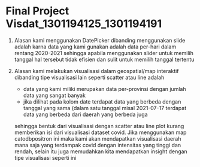 # Final Project Visdat_1301194125_1301194191

1.   Alasan kami menggunakan DatePicker dibanding menggunakan slide adalah karna data yang kami gunakan adalah data per-hari dalam rentang 2020-2021 sehingga apabila menggunakan slider untuk memilih tanggal hal tersebut tidak efisien dan sulit untuk memilih tanggal tertentu
2.   Alasan kami melakukan visualisasi dalam geospatial/map interaktif dibanding tipe visualisasi lain seperti scatter atau line adalah 

      *   data yang kami miliki merupakan data per-provinsi dengan jumlah data yang sangat banyak
      *   jika dilihat pada kolom date terdapat data yang berbeda dengan tanggal yang sama (dalam satu tanggal misal 2021-07-17 terdapat data yang berbeda dari daerah yang berbeda juga

      sehingga bentuk dari visualisasi dengan scatter atau line plot kurang memberikan isi dari visualisasi dataset covid. Jika menggunakan map catodbpositron ini maka kami akan mendapatkan visualisasi daerah mana saja yang terdampak covid dengan intensitas yang tinggi dan rendah, selain itu juga memudahkan kita mendapatkan insight dengan tipe visualisasi seperti ini
